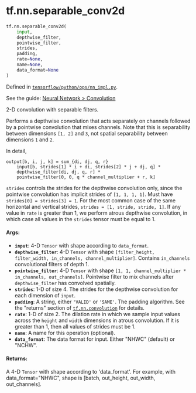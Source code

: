 <div itemscope itemtype="http://developers.google.com/ReferenceObject">
<meta itemprop="name" content="tf.nn.separable_conv2d" />
<meta itemprop="path" content="Stable" />
</div>

# tf.nn.separable_conv2d

``` python
tf.nn.separable_conv2d(
    input,
    depthwise_filter,
    pointwise_filter,
    strides,
    padding,
    rate=None,
    name=None,
    data_format=None
)
```



Defined in [`tensorflow/python/ops/nn_impl.py`](https://www.tensorflow.org/code/tensorflow/python/ops/nn_impl.py).

See the guide: [Neural Network > Convolution](../../../../api_guides/python/nn.md#Convolution)

2-D convolution with separable filters.

Performs a depthwise convolution that acts separately on channels followed by
a pointwise convolution that mixes channels.  Note that this is separability
between dimensions `[1, 2]` and `3`, not spatial separability between
dimensions `1` and `2`.

In detail,

    output[b, i, j, k] = sum_{di, dj, q, r}
        input[b, strides[1] * i + di, strides[2] * j + dj, q] *
        depthwise_filter[di, dj, q, r] *
        pointwise_filter[0, 0, q * channel_multiplier + r, k]

`strides` controls the strides for the depthwise convolution only, since
the pointwise convolution has implicit strides of `[1, 1, 1, 1]`.  Must have
`strides[0] = strides[3] = 1`.  For the most common case of the same
horizontal and vertical strides, `strides = [1, stride, stride, 1]`.
If any value in `rate` is greater than 1, we perform atrous depthwise
convolution, in which case all values in the `strides` tensor must be equal
to 1.

#### Args:

* <b>`input`</b>: 4-D `Tensor` with shape according to `data_format`.
* <b>`depthwise_filter`</b>: 4-D `Tensor` with shape
    `[filter_height, filter_width, in_channels, channel_multiplier]`.
    Contains `in_channels` convolutional filters of depth 1.
* <b>`pointwise_filter`</b>: 4-D `Tensor` with shape
    `[1, 1, channel_multiplier * in_channels, out_channels]`.  Pointwise
    filter to mix channels after `depthwise_filter` has convolved spatially.
* <b>`strides`</b>: 1-D of size 4.  The strides for the depthwise convolution for
    each dimension of `input`.
* <b>`padding`</b>: A string, either `'VALID'` or `'SAME'`.  The padding algorithm.
    See the "returns" section of <a href="../../tf/nn/convolution.md"><code>tf.nn.convolution</code></a> for details.
* <b>`rate`</b>: 1-D of size 2. The dilation rate in which we sample input values
    across the `height` and `width` dimensions in atrous convolution. If it is
    greater than 1, then all values of strides must be 1.
* <b>`name`</b>: A name for this operation (optional).
* <b>`data_format`</b>: The data format for input. Either "NHWC" (default) or "NCHW".


#### Returns:

A 4-D `Tensor` with shape according to 'data_format'. For
  example, with data_format="NHWC", shape is [batch, out_height,
  out_width, out_channels].
